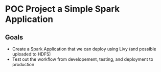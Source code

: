 # POC Project a Simple Spark Application

## Goals
- Create a Spark Application that we can deploy using Livy (and possible uploaded to HDFS)
- Test out the workflow from developement, testing, and deployment to production